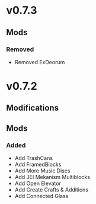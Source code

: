 # v0.7.3

## Mods

### Removed
- Removed ExDeorum

# v0.7.2

## Modifications

## Mods 

### Added
- Add TrashCans
- Add FramedBlocks
- Add More Music Discs
- Add JEI Mekanism Multiblocks
- Add Open Elevator
- Add Create Crafts & Additions
- Add Connected Glass